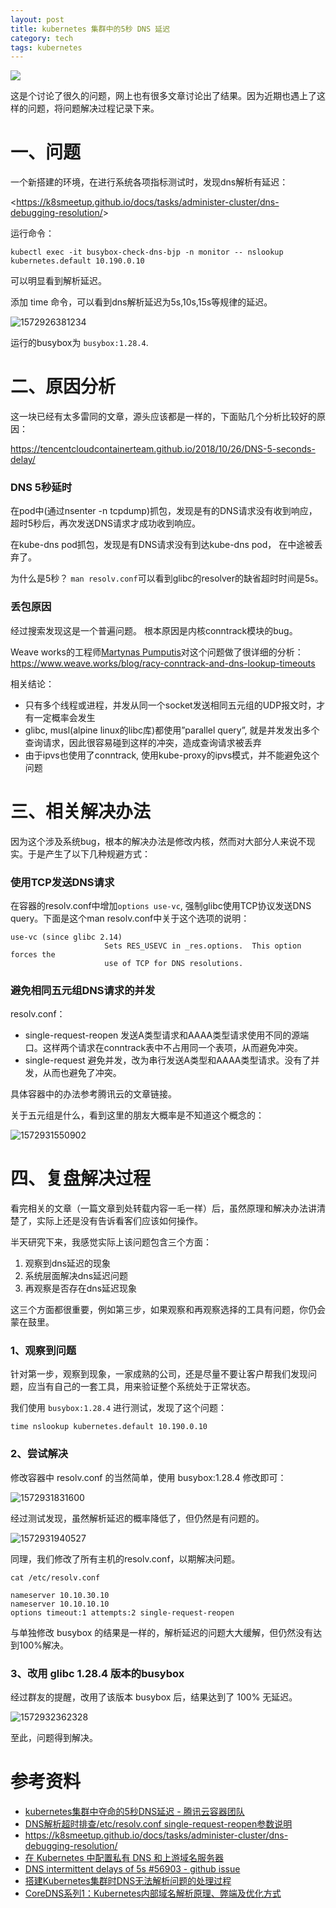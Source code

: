 ```yaml
---
layout: post
title: kubernetes 集群中的5秒 DNS 延迟
category: tech
tags: kubernetes
---
```

![](https://cdn.kelu.org/blog/tags/k8s.jpg)

这是个讨论了很久的问题，网上也有很多文章讨论出了结果。因为近期也遇上了这样的问题，将问题解决过程记录下来。

# 一、问题

一个新搭建的环境，在进行系统各项指标测试时，发现dns解析有延迟：

<<https://k8smeetup.github.io/docs/tasks/administer-cluster/dns-debugging-resolution/>>

运行命令：

```
kubectl exec -it busybox-check-dns-bjp -n monitor -- nslookup kubernetes.default 10.190.0.10
```

可以明显看到解析延迟。

添加 time 命令，可以看到dns解析延迟为5s,10s,15s等规律的延迟。

![1572926381234](https://cdn.kelu.org/blog/2019/11/1572926381234.jpg)

运行的busybox为 `busybox:1.28.4`.

# 二、原因分析

这一块已经有太多雷同的文章，源头应该都是一样的，下面贴几个分析比较好的原因：

<https://tencentcloudcontainerteam.github.io/2018/10/26/DNS-5-seconds-delay/>

### DNS 5秒延时

在pod中(通过nsenter -n tcpdump)抓包，发现是有的DNS请求没有收到响应，超时5秒后，再次发送DNS请求才成功收到响应。

在kube-dns pod抓包，发现是有DNS请求没有到达kube-dns pod， 在中途被丢弃了。

为什么是5秒？ `man resolv.conf`可以看到glibc的resolver的缺省超时时间是5s。

### 丢包原因

经过搜索发现这是一个普遍问题。
根本原因是内核conntrack模块的bug。

Weave works的工程师[Martynas Pumputis](https://tencentcloudcontainerteam.github.io/2018/10/26/DNS-5-seconds-delay/martynas@weave.works)对这个问题做了很详细的分析：
<https://www.weave.works/blog/racy-conntrack-and-dns-lookup-timeouts>

相关结论：

- 只有多个线程或进程，并发从同一个socket发送相同五元组的UDP报文时，才有一定概率会发生
- glibc, musl(alpine linux的libc库)都使用”parallel query”, 就是并发发出多个查询请求，因此很容易碰到这样的冲突，造成查询请求被丢弃
- 由于ipvs也使用了conntrack, 使用kube-proxy的ipvs模式，并不能避免这个问题

# 三、相关解决办法

因为这个涉及系统bug，根本的解决办法是修改内核，然而对大部分人来说不现实。于是产生了以下几种规避方式：

### 使用TCP发送DNS请求

在容器的resolv.conf中增加`options use-vc`, 强制glibc使用TCP协议发送DNS query。下面是这个man resolv.conf中关于这个选项的说明：

```
use-vc (since glibc 2.14)
                     Sets RES_USEVC in _res.options.  This option forces the
                     use of TCP for DNS resolutions.
```

### 避免相同五元组DNS请求的并发

resolv.conf：

- single-request-reopen
  发送A类型请求和AAAA类型请求使用不同的源端口。这样两个请求在conntrack表中不占用同一个表项，从而避免冲突。
- single-request
  避免并发，改为串行发送A类型和AAAA类型请求。没有了并发，从而也避免了冲突。

具体容器中的办法参考腾讯云的文章链接。

关于五元组是什么，看到这里的朋友大概率是不知道这个概念的：

![1572931550902](https://cdn.kelu.org/blog/2019/11/1572931550902.jpg)

# 四、复盘解决过程

看完相关的文章（一篇文章到处转载内容一毛一样）后，虽然原理和解决办法讲清楚了，实际上还是没有告诉看客们应该如何操作。

半天研究下来，我感觉实际上该问题包含三个方面：

1. 观察到dns延迟的现象
2. 系统层面解决dns延迟问题
3. 再观察是否存在dns延迟现象

这三个方面都很重要，例如第三步，如果观察和再观察选择的工具有问题，你仍会蒙在鼓里。

### 1、观察到问题

针对第一步，观察到现象，一家成熟的公司，还是尽量不要让客户帮我们发现问题，应当有自己的一套工具，用来验证整个系统处于正常状态。

我们使用 `busybox:1.28.4` 进行测试，发现了这个问题：

```
time nslookup kubernetes.default 10.190.0.10
```

### 2、尝试解决

修改容器中 resolv.conf 的当然简单，使用 busybox:1.28.4 修改即可：

![1572931831600](https://cdn.kelu.org/blog/2019/11/1572931831600.jpg)

经过测试发现，虽然解析延迟的概率降低了，但仍然是有问题的。

![1572931940527](https://cdn.kelu.org/blog/2019/11/1572931940527.jpg)

同理，我们修改了所有主机的resolv.conf，以期解决问题。

```
cat /etc/resolv.conf

nameserver 10.10.30.10
nameserver 10.10.10.10
options timeout:1 attempts:2 single-request-reopen
```

与单独修改 busybox 的结果是一样的，解析延迟的问题大大缓解，但仍然没有达到100%解决。

### 3、改用 glibc 1.28.4 版本的busybox

经过群友的提醒，改用了该版本 busybox 后，结果达到了 100% 无延迟。

![1572932362328](https://cdn.kelu.org/blog/2019/11/1572932362328.jpg)

至此，问题得到解决。

# 参考资料

* [kubernetes集群中夺命的5秒DNS延迟 - 腾讯云容器团队](<https://tencentcloudcontainerteam.github.io/2018/10/26/DNS-5-seconds-delay/>)
* [DNS解析超时排查/etc/resolv.conf single-request-reopen参数说明](https://www.cnblogs.com/zhangmingda/p/9725746.html)
* <https://k8smeetup.github.io/docs/tasks/administer-cluster/dns-debugging-resolution/>
* [在 Kubernetes 中配置私有 DNS 和上游域名服务器](<https://kubernetes.io/zh/docs/tasks/administer-cluster/dns-custom-nameservers/>)
* [DNS intermittent delays of 5s #56903 - github issue](<https://github.com/kubernetes/kubernetes/issues/56903>)
* [搭建Kubernetes集群时DNS无法解析问题的处理过程](https://segmentfault.com/a/1190000015639327)
* [CoreDNS系列1：Kubernetes内部域名解析原理、弊端及优化方式](<https://hansedong.github.io/2018/11/20/9/>)